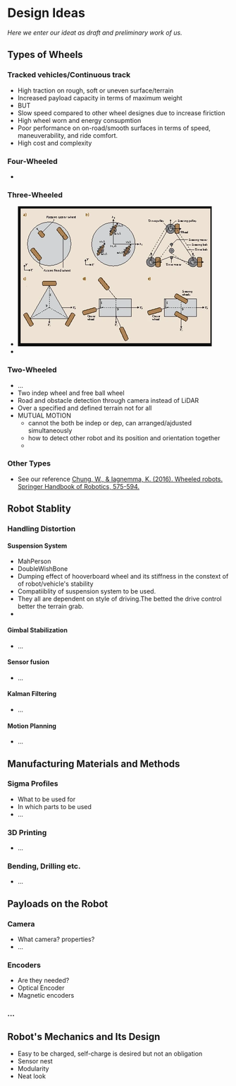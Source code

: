 # Design Ideas
_Here we enter our ideat as draft and preliminary work of us._

## Types of Wheels

### Tracked vehicles/Continuous track
* High traction on rough, soft or uneven surface/terrain
* Increased payload capacity in terms of maximum weight
* BUT
* Slow speed compared to other wheel designes due to increase firiction
* High wheel worn and energy consupmtion
* Poor performance on on-road/smooth surfaces in terms of speed, maneuverability, and ride comfort.
* High cost and complexity

### Four-Wheeled
*   

### Three-Wheeled
* ![(a) Two-wheel differential drive, (b) synchronous drive, (c) omnimobile robot with Swedish wheels, (d) omnimobile robot with active caster wheels, and (e) omnidirectional robot with active steerable wheels](three-wheels.png)
* 

### Two-Wheeled
* ...
* Two indep wheel and free ball wheel
* Road and obstacle detection through camera instead of LiDAR
* Over a specified and defined terrain not for all
* MUTUAL MOTION
	* cannot the both be indep or dep, can arranged/ajdusted simultaneously
	* how to detect other robot and its position and orientation together
	* 


### Other Types
* See our reference [Chung, W., & Iagnemma, K. (2016). Wheeled robots. Springer Handbook of Robotics, 575-594.](https://link.springer.com/chapter/10.1007/978-3-319-32552-1_24)

## Robot Stablity

### Handling Distortion

#### Suspension System
* MahPerson
* DoubleWishBone
* Dumping effect of hooverboard wheel and its stiffness in the constext of of robot/vehicle's stability
* Compatiiblity of suspension system to be used.
* They all are dependent on style of driving.The betted the drive control better the terrain grab.
* 

#### Gimbal Stabilization
* ...

#### Sensor fusion
* ...

#### Kalman Filtering
* ...

#### Motion Planning
* ...


## Manufacturing   Materials and Methods

### Sigma Profiles
* What to be used for
* In which parts to be used
* ...

### 3D Printing
* ...

### Bending, Drilling etc.
* ...

## Payloads on the Robot

### Camera

* What camera? properties?
* ...

### Encoders

* Are they needed? 
* Optical Encoder
* Magnetic encoders

### ...

## Robot's Mechanics and Its Design

* Easy to be charged, self-charge is desired but not an obligation
* Sensor nest
* Modularity
* Neat look



























